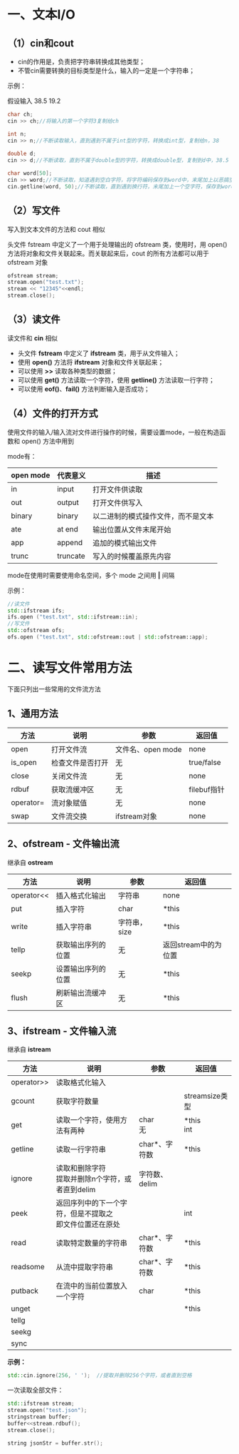 # 一、文本I/O

## （1）cin和cout

- cin的作用是，负责把字符串转换成其他类型；
- 不管cin需要转换的目标类型是什么，输入的一定是一个字符串；

示例：

假设输入 38.5 19.2

```c++
char ch;
cin >> ch;//将输入的第一个字符3复制给ch

int n;
cin >> n;//不断读取输入，直到遇到不属于int型的字符，转换成int型，复制给n，38
    
double d;
cin >> d;//不断读取，直到不属于double型的字符，转换成double型，复制到d中，38.5

char word[50];
cin >> word;//不断读取，知道遇到空白字符，将字符编码保存到word中，末尾加上以恶搞空字符，38.5
cin.getline(word, 50);//不断读取，直到遇到换行符，末尾加上一个空字符，保存到word中
```

## （2）写文件

写入到文本文件的方法和 cout 相似

头文件 fstream 中定义了一个用于处理输出的 ofstream 类，使用时，用 open() 方法将对象和文件关联起来。而关联起来后，cout 的所有方法都可以用于 ofstream 对象

```c++
ofstream stream;
stream.open("test.txt");
stream << "12345"<<endl;
stream.close();
```

## （3）读文件

读文件和 **cin** 相似

- 头文件 **fstream** 中定义了 **ifstream** 类，用于从文件输入；
- 使用 **open()** 方法将 **ifstream** 对象和文件关联起来；
- 可以使用 **>>** 读取各种类型的数据；
- 可以使用 **get()** 方法读取一个字符，使用 **getline()** 方法读取一行字符；
- 可以使用 **eof()**、**fail()** 方法判断输入是否成功；

## （4）文件的打开方式

使用文件的输入/输入流对文件进行操作的时候，需要设置mode，一般在构造函数和 open() 方法中用到

mode有：

| open mode | 代表意义 | 描述 |
| --------- | ---- | ---- |
| in        | input | 打开文件供读取 |
| out | output | 打开文件供写入 |
| binary | binary | 以二进制的模式操作文件，而不是文本 |
| ate | at end | 输出位置从文件末尾开始 |
| app | append | 追加的模式输出文件 |
| trunc | truncate | 写入的时候覆盖原先内容 |

mode在使用时需要使用命名空间，多个 mode 之间用 **|** 间隔

示例：

```c++
//读文件
std::ifstream ifs;
ifs.open ("test.txt", std::ifstream::in);
//写文件
std::ofstream ofs;
ofs.open ("test.txt", std::ofstream::out | std::ofstream::app);
```

# 二、读写文件常用方法

下面只列出一些常用的文件流方法

## 1、通用方法

| 方法 | 说明 | 参数 | 返回值 |
| ---- | ---- | ---- | ---- |
| open | 打开文件流 | 文件名、open mode | none |
| is_open | 检查文件是否打开 | 无 |true/false|
| close | 关闭文件流 | 无 |none|
| rdbuf | 获取流缓冲区 | 无 |filebuf指针|
| operator= | 流对象赋值 | 无 |none|
| swap | 文件流交换 | ifstream对象 |none|

## 2、ofstream - 文件输出流

继承自 **ostream**

| 方法       | 说明 | 参数 | 返回值 |
| ---------- | ---- | ---- | ------ |
| operator<< | 插入格式化输出 | 字符串 | none |
| put | 插入字符 | char |*this|
| write | 插入字符串 | 字符串，size |*this|
| tellp | 获取输出序列的位置 | 无 |返回stream中的为位置|
| seekp | 设置输出序列的位置 | 无 |*this|
| flush | 刷新输出流缓冲区 | 无 |*this|

## 3、ifstream - 文件输入流

继承自 **istream**

| 方法       | 说明 | 参数 | 返回值 |
| ---------- | ---- | ---- | ------ |
| operator>> | 读取格式化输入 |      |        |
| gcount | 获取字符数量 | | streamsize类型 |
| get  | 读取一个字符，使用方法有两种 | char<br>无 | *this<br>int |
| getline  | 读取一行字符串 | char*、字符数 | *this |
| ignore  | 读取和删除字符<br>提取并删除n个字符，或者直到delim | 字符数、delim | |
| peek  | 返回序列中的下一个字符，但是不提取之<br>即文件位置还在原处 | | int |
| read  | 读取特定数量的字符串 | char*、字符数 | *this |
| readsome  | 从流中提取字符串 | char*、字符数 | *this |
| putback  | 在流中的当前位置放入一个字符 | char | *this |
| unget  | | | *this |
| tellg  | | | |
| seekg  | | | |
| sync  | | | |

**示例：**

```c++
std::cin.ignore(256, ' ');	//提取并删除256个字符，或者直到空格
```
一次读取全部文件：
```c++
std::ifstream stream;
stream.open("test.json");
stringstream buffer;
buffer<<stream.rdbuf();
stream.close();

string jsonStr = buffer.str();
```


